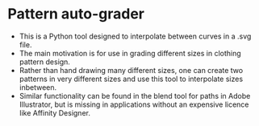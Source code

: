 # Pattern auto-grader

- This is a Python tool designed to interpolate between curves in a .svg file.
- The main motivation is for use in grading different sizes in clothing pattern design.
- Rather than hand drawing many different sizes, one can create two patterns in very different sizes and use this tool to interpolate sizes inbetween.
- Similar functionality can be found in the blend tool for paths in Adobe Illustrator, but is missing in applications without an expensive licence like Affinity Designer.
